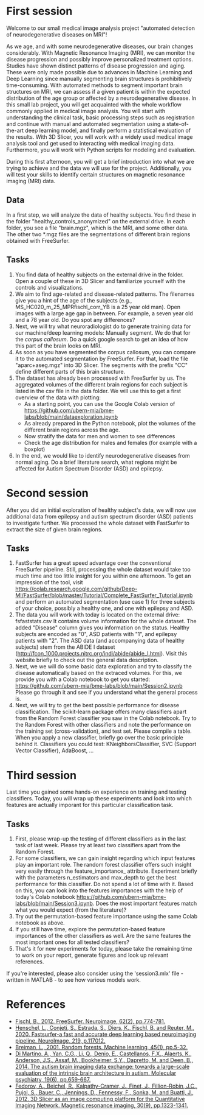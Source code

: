 # First session

Welcome to our small medical image analysis project "automated detection of neurodegenerative diseases on MRI"!

As we age, and with some neurodegenerative diseases, our brain changes considerably. With Magnetic Resonance Imaging (MRI), we can monitor the disease progression and possibly improve personalized treatment options.
Studies have shown distinct patterns of disease progression and aging. These were only made possible due to advances in Machine Learning and Deep Learning since manually segmenting brain structures is prohibitively time-consuming. With automated methods to segment important brain structures on MRI, we can assess if a given patient is within the expected distribution of the age group or affected by a neurodegenerative disease. In this small lab project, you will get acquainted with the whole workflow commonly applied in medical image analysis. You will start with understanding the clinical task, basic processing steps such as registration and continue with manual and automated segmentation using a state-of-the-art deep learning model, and finally perform a statistical evaluation of the results. With 3D Slicer, you will work with a widely used medical image analysis tool and get used to interacting with medical imaging data. Furthermore, you will work with Python scripts for modeling and evaluation.

During this first afternoon, you will get a brief introduction into what we are trying to achieve and the data we will use for the project. Additionally, you will test your skills to identify certain structures on magnetic resonance imaging (MRI) data.



## Data

In a first step, we will analyze the data of healthy subjects. You find these in the folder "healthy_controls_anonymized" on the external drive. In each folder, you see a file "brain.mgz", which is the MRI, and some other data. The other two *.mgz files are the segmentations of different brain regions obtained with FreeSurfer.

## Tasks

1. You find data of healthy subjects on the external drive in the folder. Open a couple of these in 3D Slicer and familiarize yourself with the controls and visualizations.
2. We aim to find age-related and disease-related patterns. The filenames give you a hint of the age of the subjects (e.g., MS_HC020_m_25_MPRfischl_corr_YB is a 25 year old man). Open images with a large age gap in between. For example, a seven year old and a 78 year old. Do you spot any differences?
3. Next, we will try what neuroradiologist do to generate training data for our machine/deep learning models: Manually segment. We do that for the *corpus callosum*. Do a quick google search to get an idea of how this part of the brain looks on MRI.
4. As soon as you have segmented the corpus callosum, you can compare it to the automated segmentation by FreeSurfer. For that, load the file "aparc+aseg.mgz" into 3D Slicer. The segments with the prefix "CC" define different parts of this brain structure.
5. The dataset has already been processed with FreeSurfer by us. The aggregated volumes of the different brain regions for each subject is listed in the csv file in the data folder. We will use this to get a first overview of the data with plotting:
   - As a starting point, you can use the Google Colab version of https://github.com/ubern-mia/bme-labs/blob/main/dataexploration.ipynb
   - As already prepared in the Python notebook, plot the volumes of the different brain regions across the age.
   - Now stratify the data for men and women to see differences
   - Check the age distribution for males and females (for example with a boxplot)
6. In the end, we would like to identify neurodegenerative diseases from normal aging. Do a brief literature search, what regions might be affected for Autism Spectrum Disorder (ASD) and epilepsy.


# Second session
After you did an initial exploration of healthy subject's data, we will now use additional data from epilepsy and autism spectrum disorder (ASD) patients to investigate further. We processed the whole dataset with FastSurfer to extract the size of given brain regions.


## Tasks
1. FastSurfer has a great speed advantage over the conventional FreeSurfer pipeline. Still, processing the whole dataset would take too much time and too little insight for you within one afternoon. To get an impression of the tool, visit https://colab.research.google.com/github/Deep-MI/FastSurfer/blob/master/Tutorial/Complete_FastSurfer_Tutorial.ipynb and perform an automated segmentation (use case 1)  for three subjects of your choice, possibly a healthy one, and one with epilepsy and ASD.
2. The data you will work with today is located on the external drive: fsfaststats.csv It contains volume information for the whole dataset. The added "Disease" column gives you information on the status. Healthy subjects are encoded as "0", ASD patients with "1", and epilepsy patients with "2". The ASD data (and accompanying data of healthy subjects) stem from the ABIDE I dataset (http://fcon_1000.projects.nitrc.org/indi/abide/abide_I.html). Visit this website briefly to check out the general data description.
3. Next, we we will do some basic data exploration and try to classify the disease automatically based on the extraced volumes. For this, we provide you with a Colab notebook to get you started: https://github.com/ubern-mia/bme-labs/blob/main/Session2.ipynb Please go through it and see if you understand what the general process is. 
4. Next, we will try to get the best possible performance for disease classification. The scikit-learn package offers many classifiers apart from the Random Forest classifier you saw in the Colab notebook. Try to the Random Forest with other classifiers and note the performance on the training set (cross-validation), and test set. Please compile a table. When you apply a new classifier, briefly go over the basic principle behind it. Classifiers you could test: KNeighborsClassifier, SVC (Support Vector Classifier), AdaBoost, ...

# Third session
Last time you gained some hands-on experience on training and testing classifiers. Today, you will wrap up these experiments and look into which features are actually imporant for this particular classification task. 

## Tasks
1. First, please wrap-up the testing of different classifiers as in the last task of last week. Please try at least two classifiers apart from the Random Forest.
2. For some classifiers, we can gain insight regarding which input features play an important role. The random forest classifier offers such insight very easily through the feature_importance_ attribute. Experiment briefly with the parameters n_estimators and max_depth to get the best performance for this classifier. Do not spend a lot of time with it. Based on this, you can look into the features importances with the help of today's Colab notebook https://github.com/ubern-mia/bme-labs/blob/main/Session3.ipynb. Does the most important features match what you would expect (from the literature)?
3. Try out the permutation-based feature importance using the same Colab notebook as above.
4. If you still have time, explore the permutation-based feature importances of the other classifiers as well. Are the same features the most important ones for all tested classifiers?
5. That's it for new experiments for today, please take the remaining time to work on your report, generate figures and look up relevant references.

If you're interested, please also consider using the 'session3.mlx' file - written in MATLAB - to see how various models work.

# References
- [Fischl, B., 2012. FreeSurfer. Neuroimage, 62(2), pp.774-781.](https://www.sciencedirect.com/science/article/pii/S1053811912000389?casa_token=zcGnrEXdvoIAAAAA:ji7Sej8gSL32yFb6WJzsbVabxbVReS6lAsToc3-rXMhFWPCc8APADIjZ_as7vGilLCamRWNTb8rn)
- [Henschel, L., Conjeti, S., Estrada, S., Diers, K., Fischl, B. and Reuter, M., 2020. Fastsurfer-a fast and accurate deep learning based neuroimaging pipeline. NeuroImage, 219, p.117012.](https://www.sciencedirect.com/science/article/pii/S1053811920304985)
- [Breiman, L., 2001. Random forests. Machine learning, 45(1), pp.5-32.](https://link.springer.com/content/pdf/10.1023/A:1010933404324.pdf)
- [Di Martino, A., Yan, C.G., Li, Q., Denio, E., Castellanos, F.X., Alaerts, K., Anderson, J.S., Assaf, M., Bookheimer, S.Y., Dapretto, M. and Deen, B., 2014. The autism brain imaging data exchange: towards a large-scale evaluation of the intrinsic brain architecture in autism. Molecular psychiatry, 19(6), pp.659-667.](https://www.nature.com/articles/mp201378)
- [Fedorov, A., Beichel, R., Kalpathy-Cramer, J., Finet, J., Fillion-Robin, J.C., Pujol, S., Bauer, C., Jennings, D., Fennessy, F., Sonka, M. and Buatti, J., 2012. 3D Slicer as an image computing platform for the Quantitative Imaging Network. Magnetic resonance imaging, 30(9), pp.1323-1341.](https://www.ncbi.nlm.nih.gov/pmc/articles/PMC3466397/pdf/nihms383480.pdf)
